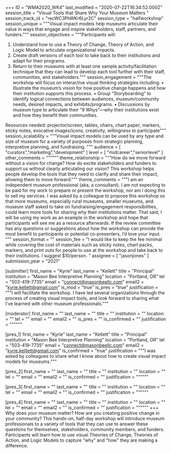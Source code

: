 +++
ID = "WMA2020_WK4"
last_modified = "2020-07-22T16:34:52.000Z"
session_title = "Visual Tools that Share Why Your Museum Matters "
session_track_id = "recWC3PhWKr6Lyr2C"
session_type = "halfworkshop"
session_unique = """Visual impact models help museums articulate their value in ways that engage and inspire stakeholders, staff, partners, and funders."""
session_objectives = """Participants will:
1. Understand how to use a Theory of Change, Theory of Action, and Logic Model to articulate organizational impacts.
2. Create draft versions of each tool to take back to their institutions and adapt for their programs.
3. Return to their museums with at least one sample activity/facilitation technique that they can lead to develop each tool further with their staff, communities, and stakeholders."""
session_engagement = """The workshop will focus on interactive visual thinking strategies including:
•	Illustrate the museum’s vision for how positive change happens and how their institution supports this process.
•	Group “Storyboarding” to identify logical connections between audiences, museum/community needs, desired impacts, and exhibits/programs.
•	Discussions by museum type to articulate their “9 Whys”—why their institutions exist and how they benefit their communities.

Resources needed: projector/screen, tables, chairs, chart paper, markers, sticky notes, evocative images/icons, creativity, willingness to participate"""
session_scalability = """Visual impact models can be used by any type and size of museum for a variety of purposes from strategic planning, interpretive planning, and fundraising.
"""
audience = [ "curators","marketing","development" ]
level = [ "midcareer","seniorlevel" ]
other_comments = """"""
theme_relationship = """How do we move forward without a vision for change? How do excite stakeholders and funders to support us without clearly articulating our vision? This workshop helps people develop the tools that they need to clarify and share their impact, allowing them to move forward."""
theme_comments = """I am an independent museum professional (aka, a consultant). I am not expecting to be paid for my work to prepare or present the workshop, nor am I doing this to sell my services. I was asked by a colleague to propose this workshop so that more museums, especially rural museums, smaller museums, and museum staff asked to take on fundraising/engagement responsibilities, could learn more tools for sharing why their institutions matter. That said, I will be using my work as an example in the workshop and hope that participants will see me as a resource afterwards. If the review committee has any questions or suggestions about how the workshop can provide the most benefit to participants or potential co-presenters, I’d love your input.
"""
session_format = ""
session_fee = "I would like to keep the fee minimal while covering the cost of materials such as sticky notes, chart packs, markers, and print outs for people to use at the workshop and take back to their institutions. I suggest $10/person. "
assignee = [ "jasonjones" ]
submission_year = "2021"

[submitter]
first_name = "Kyrie"
last_name = "Kellett"
title = "Principal"
institution = "Mason Bee Interpretive Planning"
location = "Portland, OR"
tel = "503-419-7735"
email = "connect@masonbeellc.com"
email2 = "kyrie.kellett@gmail.com"
is_mod = "true"
is_pres = "true"
justification = """I will facilitate the workshop. I have led several organizations through the process of creating visual impact tools, and look forward to sharing what I've learned with other museum professionals."""

[moderator]
first_name = ""
last_name = ""
title = ""
institution = ""
location = ""
tel = ""
email = ""
email2 = ""
is_pres = ""
is_confirmed = ""
justification = """"""

[pres_1]
first_name = "Kyrie"
last_name = "Kellett"
title = "Principal"
institution = "Mason Bee Interpretive Planning"
location = "Portland, OR"
tel = "503-419-7735"
email = "connect@masonbeellc.com"
email2 = "kyrie.kelllett@gmail.com"
is_confirmed = "true"
justification = """I was asked by colleagues to share what I know about how to create visual impact models for museums."""

[pres_2]
first_name = ""
last_name = ""
title = ""
institution = ""
location = ""
tel = ""
email = ""
email2 = ""
is_confirmed = ""
justification = """"""

[pres_3]
first_name = ""
last_name = ""
title = ""
institution = ""
location = ""
tel = ""
email = ""
email2 = ""
is_confirmed = ""
justification = """"""

[pres_4]
first_name = ""
last_name = ""
title = ""
institution = ""
location = ""
tel = ""
email = ""
email2 = ""
is_confirmed = ""
justification = """"""
+++
Why does your museum matter? How are you creating positive change in your community? This hands-on, half-day workshop will introduce museum professionals to a variety of tools that they can use to answer these questions for themselves, stakeholders, community members, and funders. Participants will learn how to use visual Theories of Change, Theories of Action, and Logic Models to capture “why” and “how” they are making a difference.
